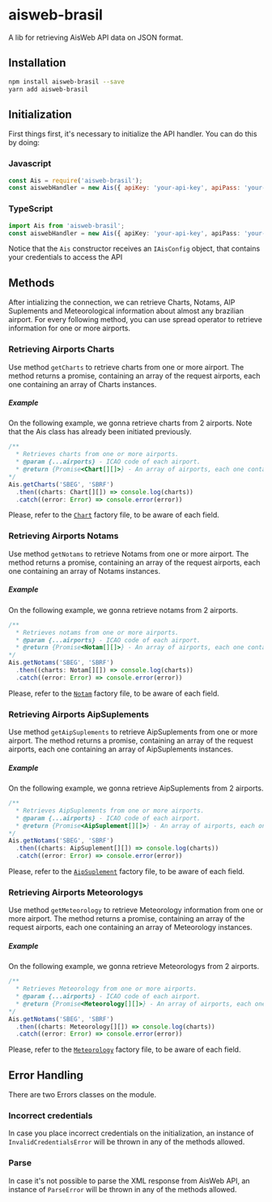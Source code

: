 # aisweb-brasil
A lib for retrieving AisWeb API data on JSON format.

## Installation 
```sh
npm install aisweb-brasil --save
yarn add aisweb-brasil
```

## Initialization
First things first, it's necessary to initialize the API handler. You can do this by doing:

### Javascript
```javascript
const Ais = require('aisweb-brasil');
const aiswebHandler = new Ais({ apiKey: 'your-api-key', apiPass: 'your-api-pass' });
```

### TypeScript
```typescript
import Ais from 'aisweb-brasil';
const aiswebHandler = new Ais({ apiKey: 'your-api-key', apiPass: 'your-api-pass' });
```

Notice that the `Ais` constructor receives an `IAisConfig` object, that contains your credentials to access the API

## Methods
After intializing the connection, we can retrieve Charts, Notams, AIP Suplements and Meteorological information about almost any brazilian airport. For every following method, you can use spread operator to retrieve information for one or more airports.

### Retrieving Airports Charts
Use method `getCharts` to retrieve charts from one or more airport. The method returns a promise, containing an array of the request airports, each one containing an array of Charts instances.

##### Example
On the following example, we gonna retrieve charts from 2 airports. Note that the Ais class has already been initiated previously.
```typescript
/**
  * Retrieves charts from one or more airports.
  * @param {...airports} - ICAO code of each airport.
  * @return {Promise<Chart[][]>} - An array of airports, each one containing an array of Charts.
*/
Ais.getCharts('SBEG', 'SBRF')
  .then((charts: Chart[][]) => console.log(charts))
  .catch((error: Error) => console.error(error))
```
Please, refer to the [`Chart`](https://github.com/jpedroh/aisweb-brasil/blob/master/src/factories/chart.ts) factory file, to be aware of each field.

### Retrieving Airports Notams
Use method `getNotams` to retrieve Notams from one or more airport. The method returns a promise, containing an array of the request airports, each one containing an array of Notams instances.

##### Example
On the following example, we gonna retrieve notams from 2 airports.
```typescript
/**
  * Retrieves notams from one or more airports.
  * @param {...airports} - ICAO code of each airport.
  * @return {Promise<Notam[][]>} - An array of airports, each one containing an array of Notams.
*/
Ais.getNotams('SBEG', 'SBRF')
  .then((charts: Notam[][]) => console.log(charts))
  .catch((error: Error) => console.error(error))
```
Please, refer to the [`Notam`](https://github.com/jpedroh/aisweb-brasil/blob/master/src/factories/notam.ts) factory file, to be aware of each field.

### Retrieving Airports AipSuplements
Use method `getAipSuplements` to retrieve AipSuplements from one or more airport. The method returns a promise, containing an array of the request airports, each one containing an array of AipSuplements instances.

##### Example
On the following example, we gonna retrieve AipSuplements from 2 airports.
```typescript
/**
  * Retrieves AipSuplements from one or more airports.
  * @param {...airports} - ICAO code of each airport.
  * @return {Promise<AipSuplement[][]>} - An array of airports, each one containing an array of AipSuplements.
*/
Ais.getNotams('SBEG', 'SBRF')
  .then((charts: AipSuplement[][]) => console.log(charts))
  .catch((error: Error) => console.error(error))
```
Please, refer to the [`AipSuplement`](https://github.com/jpedroh/aisweb-brasil/blob/master/src/factories/aipSuplement.ts) factory file, to be aware of each field.

### Retrieving Airports Meteorologys
Use method `getMeteorology` to retrieve Meteorology information from one or more airport. The method returns a promise, containing an array of the request airports, each one containing an array of Meteorology instances.

##### Example
On the following example, we gonna retrieve Meteorologys from 2 airports.
```typescript
/**
  * Retrieves Meteorology from one or more airports.
  * @param {...airports} - ICAO code of each airport.
  * @return {Promise<Meteorology[][]>} - An array of airports, each one containing an array of Meteorology.
*/
Ais.getNotams('SBEG', 'SBRF')
  .then((charts: Meteorology[][]) => console.log(charts))
  .catch((error: Error) => console.error(error))
```
Please, refer to the [`Meteorology`](https://github.com/jpedroh/aisweb-brasil/blob/master/src/factories/meteorology.ts) factory file, to be aware of each field.

## Error Handling
There are two Errors classes on the module. 

### Incorrect credentials
In case you place incorrect credentials on the initialization, an instance of `InvalidCredentialsError` will be thrown in any of the methods allowed.

### Parse
In case it's not possible to parse the XML response from AisWeb API, an instance of `ParseError` will be thrown in any of the methods allowed.